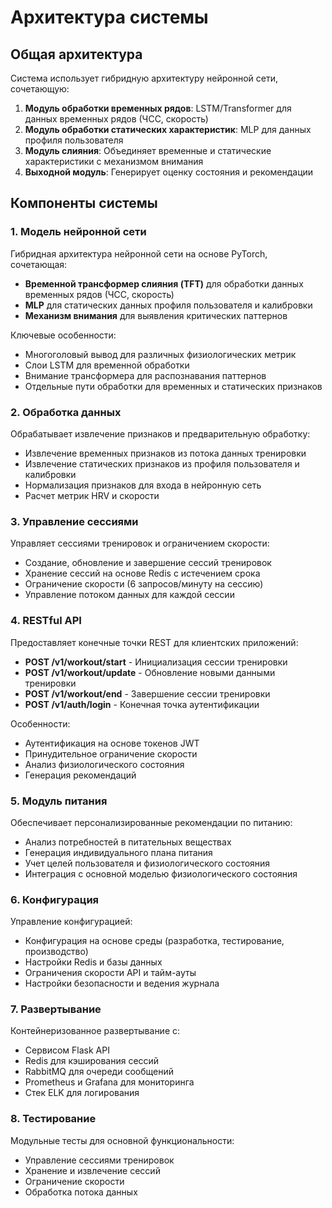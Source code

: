 # Архитектура системы

## Общая архитектура

Система использует гибридную архитектуру нейронной сети, сочетающую:

1. **Модуль обработки временных рядов**: LSTM/Transformer для данных временных рядов (ЧСС, скорость)
2. **Модуль обработки статических характеристик**: MLP для данных профиля пользователя
3. **Модуль слияния**: Объединяет временные и статические характеристики с механизмом внимания
4. **Выходной модуль**: Генерирует оценку состояния и рекомендации

## Компоненты системы

### 1. Модель нейронной сети

Гибридная архитектура нейронной сети на основе PyTorch, сочетающая:
- **Временной трансформер слияния (TFT)** для обработки данных временных рядов (ЧСС, скорость)
- **MLP** для статических данных профиля пользователя и калибровки
- **Механизм внимания** для выявления критических паттернов

Ключевые особенности:
- Многоголовый вывод для различных физиологических метрик
- Слои LSTM для временной обработки
- Внимание трансформера для распознавания паттернов
- Отдельные пути обработки для временных и статических признаков

### 2. Обработка данных

Обрабатывает извлечение признаков и предварительную обработку:
- Извлечение временных признаков из потока данных тренировки
- Извлечение статических признаков из профиля пользователя и калибровки
- Нормализация признаков для входа в нейронную сеть
- Расчет метрик HRV и скорости

### 3. Управление сессиями

Управляет сессиями тренировок и ограничением скорости:
- Создание, обновление и завершение сессий тренировок
- Хранение сессий на основе Redis с истечением срока
- Ограничение скорости (6 запросов/минуту на сессию)
- Управление потоком данных для каждой сессии

### 4. RESTful API

Предоставляет конечные точки REST для клиентских приложений:
- **POST /v1/workout/start** - Инициализация сессии тренировки
- **POST /v1/workout/update** - Обновление новыми данными тренировки
- **POST /v1/workout/end** - Завершение сессии тренировки
- **POST /v1/auth/login** - Конечная точка аутентификации

Особенности:
- Аутентификация на основе токенов JWT
- Принудительное ограничение скорости
- Анализ физиологического состояния
- Генерация рекомендаций

### 5. Модуль питания

Обеспечивает персонализированные рекомендации по питанию:
- Анализ потребностей в питательных веществах
- Генерация индивидуального плана питания
- Учет целей пользователя и физиологического состояния
- Интеграция с основной моделью физиологического состояния

### 6. Конфигурация

Управление конфигурацией:
- Конфигурация на основе среды (разработка, тестирование, производство)
- Настройки Redis и базы данных
- Ограничения скорости API и тайм-ауты
- Настройки безопасности и ведения журнала

### 7. Развертывание

Контейнеризованное развертывание с:
- Сервисом Flask API
- Redis для кэширования сессий
- RabbitMQ для очереди сообщений
- Prometheus и Grafana для мониторинга
- Стек ELK для логирования

### 8. Тестирование

Модульные тесты для основной функциональности:
- Управление сессиями тренировок
- Хранение и извлечение сессий
- Ограничение скорости
- Обработка потока данных
